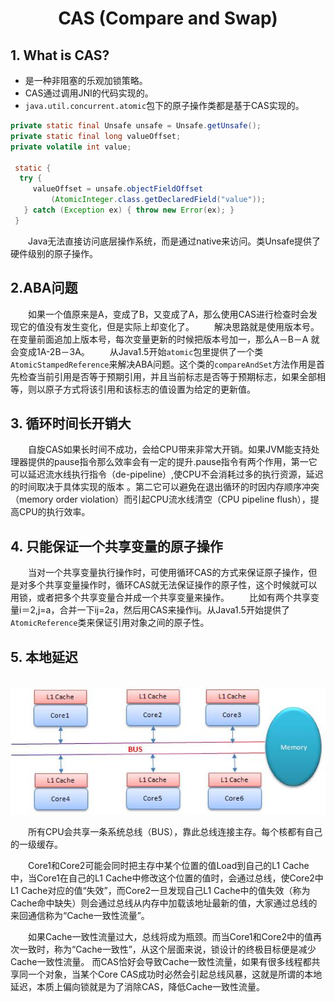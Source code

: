 # <center>CAS (Compare and Swap)</center>

## 1. What is CAS?

* 是一种非阻塞的乐观加锁策略。 
* CAS通过调用JNI的代码实现的。
* `java.util.concurrent.atomic`包下的原子操作类都是基于CAS实现的。

```java
private static final Unsafe unsafe = Unsafe.getUnsafe();
private static final long valueOffset;
private volatile int value;
 
 static {
  try {
     valueOffset = unsafe.objectFieldOffset
         (AtomicInteger.class.getDeclaredField("value"));
   } catch (Exception ex) { throw new Error(ex); }
 }
```

&#12288;&#12288;Java无法直接访问底层操作系统，而是通过native来访问。类Unsafe提供了硬件级别的原子操作。


## 2.ABA问题

&#12288;&#12288;如果一个值原来是A，变成了B，又变成了A，那么使用CAS进行检查时会发现它的值没有发生变化，但是实际上却变化了。
&#12288;&#12288;解决思路就是使用版本号。在变量前面追加上版本号，每次变量更新的时候把版本号加一，那么A－B－A 就会变成1A-2B－3A。
&#12288;&#12288;从Java1.5开始`atomic`包里提供了一个类`AtomicStampedReference`来解决ABA问题。这个类的`compareAndSet`方法作用是首先检查当前引用是否等于预期引用，并且当前标志是否等于预期标志，如果全部相等，则以原子方式将该引用和该标志的值设置为给定的更新值。


## 3. 循环时间长开销大

&#12288;&#12288;自旋CAS如果长时间不成功，会给CPU带来非常大开销。如果JVM能支持处理器提供的pause指令那么效率会有一定的提升.pause指令有两个作用，第一它可以延迟流水线执行指令（de-pipeline）,使CPU不会消耗过多的执行资源，延迟的时间取决于具体实现的版本 。第二它可以避免在退出循环的时因内存顺序冲突（memory order violation）而引起CPU流水线清空（CPU pipeline flush），提高CPU的执行效率。


## 4. 只能保证一个共享变量的原子操作

&#12288;&#12288;当对一个共享变量执行操作时，可使用循环CAS的方式来保证原子操作，但是对多个共享变量操作时，循环CAS就无法保证操作的原子性，这个时候就可以用锁，或者把多个共享变量合并成一个共享变量来操作。
&#12288;&#12288;比如有两个共享变量i＝2,j=a，合并一下ij=2a，然后用CAS来操作ij。从Java1.5开始提供了`AtomicReference`类来保证引用对象之间的原子性。 

## 5. 本地延迟
    
![CPU Bus](./Images/cpu_bus.png)

&#12288;&#12288;所有CPU会共享一条系统总线（BUS），靠此总线连接主存。每个核都有自己的一级缓存。

&#12288;&#12288;Core1和Core2可能会同时把主存中某个位置的值Load到自己的L1 Cache中，当Core1在自己的L1 Cache中修改这个位置的值时，会通过总线，使Core2中L1 Cache对应的值“失效”，而Core2一旦发现自己L1 Cache中的值失效（称为Cache命中缺失）则会通过总线从内存中加载该地址最新的值，大家通过总线的来回通信称为“Cache一致性流量”。

&#12288;&#12288;如果Cache一致性流量过大，总线将成为瓶颈。而当Core1和Core2中的值再次一致时，称为“Cache一致性”，从这个层面来说，锁设计的终极目标便是减少Cache一致性流量。 
        而CAS恰好会导致Cache一致性流量，如果有很多线程都共享同一个对象，当某个Core CAS成功时必然会引起总线风暴，这就是所谓的本地延迟，本质上偏向锁就是为了消除CAS，降低Cache一致性流量。